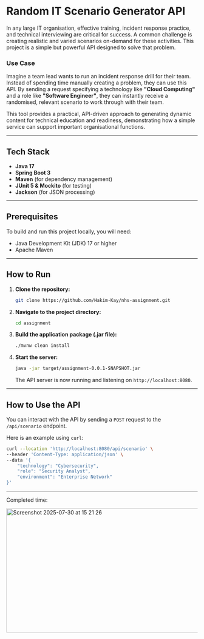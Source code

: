 # Random IT Scenario Generator API

In any large IT organisation, effective training, incident response practice, and technical interviewing are critical for success. A common challenge is creating realistic and varied scenarios on-demand for these activities. This project is a simple but powerful API designed to solve that problem.

### Use Case

Imagine a team lead wants to run an incident response drill for their team. Instead of spending time manually creating a problem, they can use this API. By sending a request specifying a technology like **"Cloud Computing"** and a role like **"Software Engineer"**, they can instantly receive a randomised, relevant scenario to work through with their team.

This tool provides a practical, API-driven approach to generating dynamic content for technical education and readiness, demonstrating how a simple service can support important organisational functions.

---

## Tech Stack

* **Java 17**
* **Spring Boot 3**
* **Maven** (for dependency management)
* **JUnit 5 & Mockito** (for testing)
* **Jackson** (for JSON processing)

---

## Prerequisites

To build and run this project locally, you will need:
* Java Development Kit (JDK) 17 or higher
* Apache Maven

---

## How to Run

1.  **Clone the repository:**
    ```bash
    git clone https://github.com/Hakim-Kay/nhs-assignment.git
    ```

2.  **Navigate to the project directory:**
    ```bash
    cd assignment
    ```

3.  **Build the application package (.jar file):**
    ```bash
    ./mvnw clean install
    ```

4.  **Start the server:**
    ```bash
    java -jar target/assignment-0.0.1-SNAPSHOT.jar
    ```
    The API server is now running and listening on `http://localhost:8080`.

---

## How to Use the API

You can interact with the API by sending a `POST` request to the `/api/scenario` endpoint.

Here is an example using `curl`:

```bash
curl --location 'http://localhost:8080/api/scenario' \
--header 'Content-Type: application/json' \
--data '{
    "technology": "Cybersecurity",
    "role": "Security Analyst",
    "environment": "Enterprise Network"
}'
```

---

Completed time:

<img width="544" height="327" alt="Screenshot 2025-07-30 at 15 21 26" src="https://github.com/user-attachments/assets/360de661-55c4-486e-a563-bf2aebd7626f" />
